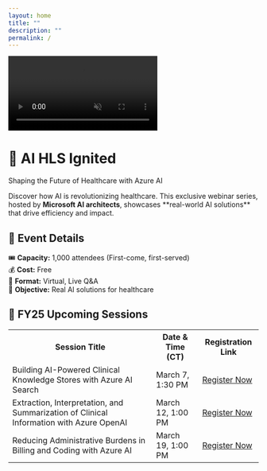```yaml
---
layout: home
title: ""
description: ""
permalink: /
---
```


<!-- Video Banner (First Element) -->
<div class="video-container">
  <video autoplay loop muted playsinline class="hero-video">
    <source src="/assets/videos/AI_HLS_Ignited.mp4" type="video/mp4">
    <img src="/assets/images/AI_HLS_Ignited_Fallback.jpg" alt="AI HLS Ignited Banner">
  </video>
  <div class="overlay"></div>
</div>

<!-- Announcement Bubble Box (Centered, Professional Font) -->
<div class="announcement-box">
  <h1 class="announcement-title">🚀 AI HLS Ignited</h1>
  <p class="announcement-subtitle">Shaping the Future of Healthcare with Azure AI</p>
  <p class="announcement-text">
    Discover how AI is revolutionizing healthcare. This exclusive webinar series, 
    hosted by <strong>Microsoft AI architects</strong>, showcases **real-world AI solutions** that drive efficiency and impact.
  </p>
</div>

<!-- Event Details -->
<div class="section">
  <h2>📅 Event Details</h2>
  <div class="event-grid">
    <div class="event-item">🎟 <strong>Capacity:</strong> 1,000 attendees (First-come, first-served)</div>
    <div class="event-item">💰 <strong>Cost:</strong> Free</div>
    <div class="event-item">🎥 <strong>Format:</strong> Virtual, Live Q&A</div>
    <div class="event-item">🚀 <strong>Objective:</strong> Real AI solutions for healthcare</div>
  </div>
</div>

<!-- Upcoming Sessions -->
<div class="section">
  <h2>📅 FY25 Upcoming Sessions</h2>
  <table class="azure-table">
    <tr>
      <th>Session Title</th>
      <th>Date & Time (CT)</th>
      <th>Registration Link</th>
    </tr>
    <tr>
      <td>Building AI-Powered Clinical Knowledge Stores with Azure AI Search</td>
      <td>March 7, 1:30 PM</td>
      <td><a href="#">Register Now</a></td>
    </tr>
    <tr>
      <td>Extraction, Interpretation, and Summarization of Clinical Information with Azure OpenAI</td>
      <td>March 12, 1:00 PM</td>
      <td><a href="#">Register Now</a></td>
    </tr>
    <tr>
      <td>Reducing Administrative Burdens in Billing and Coding with Azure AI</td>
      <td>March 19, 1:00 PM</td>
      <td><a href="#">Register Now</a></td>
    </tr>
  </table>
</div>
